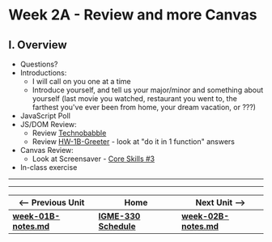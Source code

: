 # Week 2A - Review and more Canvas

## I. Overview

- Questions?
- Introductions:
  - I will call on you one at a time
  - Introduce yourself, and tell us your major/minor and something about yourself (last movie you watched, restaurant you went to, the farthest you've ever been from home, your dream vacation, or ???)
- JavaScript Poll
- JS/DOM Review:
  - Review [Technobabble](https://github.com/tonethar/IGME-330-Master/blob/master/notes/HW-technobabble.md)
  - Review [HW-1B-Greeter](https://github.com/tonethar/IGME-330-Spring-2021/blob/main/weekly/week-01B-notes.md) - look at "do it in 1 function" answers
- Canvas Review:
  - Look at Screensaver - [Core Skills #3](https://github.com/tonethar/IGME-330-Master/blob/master/notes/3-begin-making-screensaver.md)
- In-class exercise




<!--
Today we will: 
- Take a look at the *ScreenSaver* submissions
- Answer any questions from last week
- (Here are some additional review questions about JS and the DOM - we don't have time to review all of them today - but you should look these over at some point  [review-1.md](https://github.com/tonethar/IGME-330-Master/blob/master/notes/review-1.md))
- Talk about *Randomness & Aesthetics*
- Learn a little more about the Canvas API
- Refactor and add features to our screen savers
-->

<!--
## II. Required Reading & Assignments (*see myCourses for due dates*)
 Shape Viewer HW [HW-shape-viewer.md](https://github.com/tonethar/IGME-330-Master/blob/master/notes/HW-shape-viewer.md)
- This is a potential [Project 1 - *Interactive Sandbox*](../projects/project-1.md) "starter" [HW-Lorenz Attractor](https://github.com/tonethar/IGME-330-Master/blob/master/notes/HW-lorenz-attractor.md)
- Study Guide-2 [HW-SG-2.md](https://github.com/tonethar/IGME-330-Master/blob/master/notes/HW-SG-2.md)
-->

<!--
## III. Extra Credit Opportunity (*see myCourses for due dates*)
- This is a potential [Project 1 - *Interactive Sandbox*](../projects/project-1.md) "starter"  [HW-Random Walker](https://github.com/tonethar/IGME-330-Master/blob/master/notes/HW-random-walker.md)
-->

<!--
## IV. Presentations
- [Randomness and Aesthetics](https://github.com/tonethar/IGME-330-Master/blob/master/notes/randomness-1.md)
- [Canvas-2 More Canvas](https://github.com/tonethar/IGME-330-Master/blob/master/notes/canvas-2.md) - drawing rings, polygons, `ctx.arcTo()`, `ctx.lineJoin`, line dashes
-->

<!--
## V. HW Assignment - *Screen Saver with Controls*
We will keep working on the Screen Saver:
- add a checkbox to control whether or not rectangles appear
- add **Pause** and **Play** buttons
- create a `drawRectangle()` helper function
- write code that "spray paints" rectangles onto the canvas when we click on it (e.g. like Jackson Pollock, but with digital rectangles instead)
- see videos "Screen Saver with Controls 1-4" below!
- see dropbox for due date
-->

<!--
**Here's the HTML & CSS for the UI - for your copy/paste pleasure!**

```html
<section>
  <button id="playButton">Play</button> <button id="pauseButton">Pause</button>
</section>
<section>
  <span><input type="checkbox" id="rectanglesCB" checked><label for="rectanglesCB">Create Rectangles</label></span>
</section>
<section>
  <p>Click on the screen to "spraypaint" rectangles (you probably want the screensaver to be paused)</p>
</section>
```

```css
body{
  font-family: sans-serif;
}
	
canvas{
  border:1px solid gray;
}
	
button{
  font-size:1.2em;
}

section{
  margin:.5em 0 .5em 0;
}
```
-->


<!--
**This helper code will come in handy when we want to determine where the user clicked on the canvas:**
```js
canvas.onclick = canvasClicked;

function canvasClicked(e){
  let rect = e.target.getBoundingClientRect();
  let mouseX = e.clientX - rect.x;
  let mouseY = e.clientY - rect.y;
  console.log(mouseX,mouseY);
}
```

## VI. Totally optional stuff you should do on your own

**\*\*Here are some optional (challenges) for you:\*\***

- add checkboxes to control the production of lines and circles
- create functions named `drawLine()` and `drawCircle()` (similar to `drawRectangle()` from the demo)
- create a `drawRing()` method that accepts an `innerRadius` and an `outerRadius` parameter (among others) and creates a ring like we did in Canvas-2 above.
- add a `linedash` parameter to `drawRectangle()`, `drawLine()` and `drawCircle()`, and utilize it if the developer passes in an array
- create a `drawTriangle()` function that accepts `width` and `height` parameters (among others) and draws a triangle like we did in Canvas-2 above

    
## VII. Reference
- https://developer.mozilla.org/en-US/docs/Web/API/CanvasRenderingContext2D

## VIII. Videos of lecture & demos

We aren't always going to have video links, but here is a re-cap of today's major topics:

- [Screen Saver With Controls-1 (12:33)](https://video.rit.edu/Watch/screen-saver-with-controls-1) - Adding a checkbox
- [Screen Saver With Controls-2 (06:53)](https://video.rit.edu/Watch/screen-saver-with-controls-2) - Adding Pause & Play buttons\*
- [Screen Saver With Controls-3 (14:01)](https://video.rit.edu/Watch/screen-saver-with-controls-3) - Creating a helper function 
- [Screen Saver With Controls-4 (08:59)](https://video.rit.edu/Watch/screen-saver-with-controls-4) - Adding mouse interaction

<hr>

The following two videos continue with the Screen Saver, and show you a technique for creating an external JS library using an IIFE - *Immediately Invoked Function Expression*. This is a requirement of Project 1. We will be covering this topic in class next week, but the video links are provided in case you are interested in learning this now:

- [Screen Saver With Controls-5 (22:06)](https://video.rit.edu/Watch/screen-saver-with-controls-5) - Getting rid of "magic numbers" and using an IIFE to remove our variables and functions from global scope
- [Screen Saver With Controls-6 (15:35)](https://video.rit.edu/Watch/screen-saver-with-controls-6) - Creating an ES5 Style JS Library with an IIFE

<hr><hr>

 \* ***If you code the Play button the way we did in the video, there's a problem. Click the Play button repeatedly and you'll see what the issue is. Go ahead and try to fix this - you can do so with just one line of code.***
 
 -->
 
<hr><hr>

| <-- Previous Unit | Home | Next Unit -->
| --- | --- | --- 
| [**week-01B-notes.md**](week-01B-notes.md)     |  [**IGME-330 Schedule**](../schedule.md) | [**week-02B-notes.md**](week-02B-notes.md)
